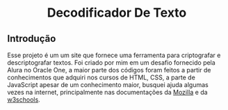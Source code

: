 <h1 align="center">Decodificador De Texto</h1>

## Introdução
Esse projeto é um um site que fornece uma ferramenta para criptografar e descriptografar textos. Foi criado por mim em um desafio fornecido pela Alura no Oracle One, a maior parte dos códigos foram feitos a partir de conhecimentos que adquiri nos cursos de HTML, CSS, a parte de JavaScript apesar de um conhecimento maior, busquei ajuda algumas vezes na internet, principalmente nas documentações da [Mozilla](https://developer.mozilla.org/en-US/docs/Web/JavaScript) e da [w3schools](https://www.w3schools.com/js/).
